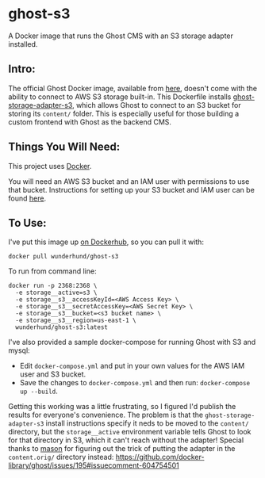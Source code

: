 # ghost-s3
A Docker image that runs the Ghost CMS with an S3 storage adapter installed.

## Intro:
The official Ghost Docker image, available from [here](https://hub.docker.com/_/ghost), doesn't come with the ability to connect to AWS S3 storage built-in. This Dockerfile installs [ghost-storage-adapter-s3](https://github.com/colinmeinke/ghost-storage-adapter-s3), which allows Ghost to connect to an S3 bucket for storing its `content/` folder. This is especially useful for those building a custom frontend with Ghost as the backend CMS.

## Things You Will Need:
This project uses [Docker](https://docs.docker.com/get-docker/).

You will need an AWS S3 bucket and an IAM user with permissions to use that bucket. Instructions for setting up your S3 bucket and IAM user can be found [here](https://github.com/colinmeinke/ghost-storage-adapter-s3#aws-configuration).

## To Use:
I've put this image up [on Dockerhub](https://hub.docker.com/repository/docker/wunderhund/ghost-s3), so you can pull it with: 
```
docker pull wunderhund/ghost-s3
```

To run from command line:
```
docker run -p 2368:2368 \
  -e storage__active=s3 \
  -e storage__s3__accessKeyId=<AWS Access Key> \
  -e storage__s3__secretAccessKey=<AWS Secret Key> \
  -e storage__s3__bucket=<s3 bucket name> \
  -e storage__s3__region=us-east-1 \
  wunderhund/ghost-s3:latest
```

I've also provided a sample docker-compose for running Ghost with S3 and mysql:
* Edit `docker-compose.yml` and put in your own values for the AWS IAM user and S3 bucket.
* Save the changes to `docker-compose.yml` and then run:
`docker-compose up --build`.

Getting this working was a little frustrating, so I figured I'd publish the results for everyone's convenience. The problem is that the `ghost-storage-adapter-s3` install instructions specify it neds to be moved to the `content/` directory, but the `storage__active` environment variable tells Ghost to look for that directory in S3, which it can't reach without the adapter! Special thanks to [mason](https://github.com/mason) for figuring out the trick of putting the adapter in the `content.orig/` directory instead:
https://github.com/docker-library/ghost/issues/195#issuecomment-604754501